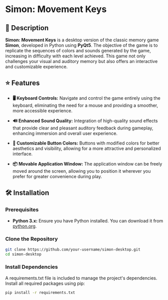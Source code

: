 # Simon: Movement Keys

## 📜 Description

**Simon: Movement Keys** is a desktop version of the classic memory game **Simon**, developed in Python using **PyQt5**. The objective of the game is to replicate the sequences of colors and sounds generated by the game, increasing in difficulty with each level achieved. This game not only challenges your visual and auditory memory but also offers an interactive and customizable experience.

## ⭐ Features

- **🖥️ Keyboard Controls:** Navigate and control the game entirely using the keyboard, eliminating the need for a mouse and providing a smoother, more accessible experience.

- **🔊 Enhanced Sound Quality:** Integration of high-quality sound effects that provide clear and pleasant auditory feedback during gameplay, enhancing immersion and overall user experience.

- **🎨 Customizable Button Colors:** Buttons with modified colors for better aesthetics and visibility, allowing for a more attractive and personalized interface.

- **📦 Movable Application Window:** The application window can be freely moved around the screen, allowing you to position it wherever you prefer for greater convenience during play.

## 🛠️ Installation

### **Prerequisites**

- **Python 3.x:** Ensure you have Python installed. You can download it from [python.org](https://www.python.org/downloads/).

### **Clone the Repository**

```bash
git clone https://github.com/your-username/simon-desktop.git
cd simon-desktop
```

### **Install Dependencies**

A requirements.txt file is included to manage the project's dependencies. Install all required packages using pip:
```bash
pip install -r requirements.txt
```